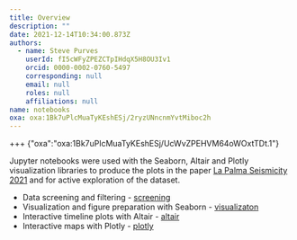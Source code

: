 ```yaml
---
title: Overview
description: ""
date: 2021-12-14T10:34:00.873Z
authors:
  - name: Steve Purves
    userId: fI5cWFyZPEZCTpIHdqX5H8OU3Iv1
    orcid: 0000-0002-0760-5497
    corresponding: null
    email: null
    roles: null
    affiliations: null
name: notebooks
oxa: oxa:1Bk7uPlcMuaTyKEshESj/2ryzUNncnmYvtMiboc2h
---
```


+++ {"oxa":"oxa:1Bk7uPlcMuaTyKEshESj/UcWvZPEHVM64oWOxtTDt.1"}

Jupyter notebooks were used with the Seaborn, Altair and Plotly visualization libraries to produce the plots in the paper [La Palma Seismicity 2021](oxa:1Bk7uPlcMuaTyKEshESj/7lITJLg3LX0T0h3VVmAp "La Palma Seismicity 2021") and for active exploration of the dataset.

* Data screening and filtering - [screening](oxa:1Bk7uPlcMuaTyKEshESj/w7dhgP7jr4IrWGyDQYfZ "screening")
* Visualization and figure preparation with Seaborn - [visualizaton](oxa:1Bk7uPlcMuaTyKEshESj/Z3pjZzJ7KnN6TVbWndBR "visualizaton")
* Interactive timeline plots with Altair - [altair](oxa:1Bk7uPlcMuaTyKEshESj/mIl6SWxXvUdfdY1UNExv "altair")
* Interactive maps with Plotly - [plotly](oxa:1Bk7uPlcMuaTyKEshESj/5NMlWwbsjuHuKAtmLaTF "plotly")

